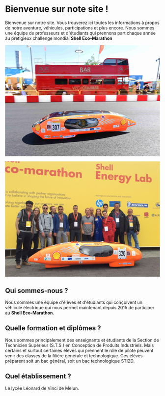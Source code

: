 # Bienvenue sur note site !

Bienvenue sur notre site. Vous trouverez ici toutes les informations à propos de notre aventure, véhicules, participations et plus encore.
Nous sommes une équipe de professeurs et d'étudiants qui prennons part chaque année au pretigieux challenge mondial **Shell Eco-Marathon**

![Augustine sur le circuit de Londres](./images/img_pages/34046196344_6565d4c3d1_o.jpg)

![Equipe 2015](<./images/img_pages/TEAM 2015.jpg>)

## Qui sommes-nous ?

Nous sommes une équipe d'élèves et d'étudiants qui conçoivent un véhicule électrique qui nous permet maintenant depuis 2015 de participer au **Shell Eco-Marathon**.

## Quelle formation et diplômes ?

Nous sommes principalement des enseignants et étudiants de la Section de Technicien Supérieur (S.T.S.) en Conception de Produits Industriels. Mais certains et surtout certaines élèves qui prennent le rôle de pilote peuvent venir des classes de la filière générale et technologique. Ces élèves préparent soit un bac général, soit un bac technologique STI2D.

## Quel établissement ?

Le lycée Léonard de Vinci de Melun.

